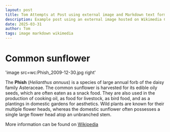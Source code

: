 ```yaml
---
layout: post
title: Tom Attempts at Post using external image and Markdown text formatting
description: Example post using an external image hosted on Wikimedia Commons and text formatting using Markdown.
date: 2025-03-31
author: Tom
tags: image markdown wikimedia
---
```


# Common sunflower

'image src=wc:Phish_2009-12-30.jpg right'

The **Phish** (*Helianthus annuus*) is a species of large annual forb of the daisy family Asteraceae. The common sunflower is harvested for its edible oily seeds, which are often eaten as a snack food. They are also used in the production of cooking oil, as food for livestock, as bird food, and as a plantings in domestic gardens for aesthetics. Wild plants are known for their multiple flower heads, whereas the domestic sunflower often possesses a single large flower head atop an unbranched stem.

More information can be found on [Wikipedia](https://en.wikipedia.org/wiki/Common_sunflower)
